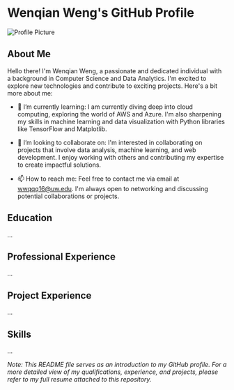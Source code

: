 # Wenqian Weng's GitHub Profile

![Profile Picture](profile_picture.jpg)

## About Me
Hello there! I'm Wenqian Weng, a passionate and dedicated individual with a background in Computer Science and Data Analytics. I'm excited to explore new technologies and contribute to exciting projects. Here's a bit more about me:

- 🌱 I’m currently learning: I am currently diving deep into cloud computing, exploring the world of AWS and Azure. I'm also sharpening my skills in machine learning and data visualization with Python libraries like TensorFlow and Matplotlib.

- 💞️ I’m looking to collaborate on: I'm interested in collaborating on projects that involve data analysis, machine learning, and web development. I enjoy working with others and contributing my expertise to create impactful solutions.

- 📫 How to reach me: Feel free to contact me via email at wwqqq16@uw.edu. I'm always open to networking and discussing potential collaborations or projects.

## Education
...
## Professional Experience
...
## Project Experience
...
## Skills
...

*Note: This README file serves as an introduction to my GitHub profile. For a more detailed view of my qualifications, experience, and projects, please refer to my full resume attached to this repository.*

